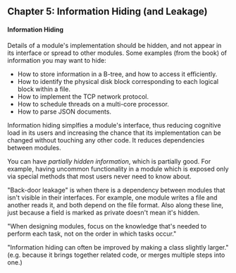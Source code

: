 ## Chapter 5: Information Hiding (and Leakage)

#### Information Hiding

Details of a module's implementation should be hidden, and not appear in its interface or spread to
other modules. Some examples (from the book) of information you may want to hide:

- How to store information in a B-tree, and how to access it efficiently.
- How to identify the physical disk block corresponding to each logical block within a file.
- How to implement the TCP network protocol.
- How to schedule threads on a multi-core processor.
- How to parse JSON documents.

Information hiding simplfies a module's interface, thus reducing cognitive load in its users and
increasing the chance that its implementation can be changed without touching any other code. It
reduces dependencies between modules.

You can have _partially hidden information_, which is partially good. For example, having uncommon
functionality in a module which is exposed only via special methods that most users never need to
know about.

"Back-door leakage" is when there is a dependency between modules that isn't visible in their
interfaces. For example, one module writes a file and another reads it, and both depend on the file
format. Also along these line, just because a field is marked as private doesn't mean it's hidden.

"When designing modules, focus on the knowledge that's needed to perform each task, not on the order
in which tasks occur."

"Information hiding can often be improved by making a class slightly larger." (e.g. because it
brings together related code, or merges multiple steps into one.)
